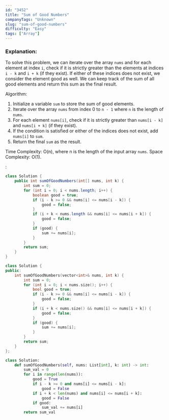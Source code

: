 ```yaml
---
id: "3452"
title: "Sum of Good Numbers"
companyTags: "Unknown"
slug: "sum-of-good-numbers"
difficulty: "Easy"
tags: ["Array"]
---
```


### Explanation:
To solve this problem, we can iterate over the array `nums` and for each element at index `i`, check if it is strictly greater than the elements at indices `i - k` and `i + k` (if they exist). If either of these indices does not exist, we consider the element good as well. We can keep track of the sum of all good elements and return this sum as the final result.

Algorithm:
1. Initialize a variable `sum` to store the sum of good elements.
2. Iterate over the array `nums` from index 0 to `n - 1` where `n` is the length of `nums`.
3. For each element `nums[i]`, check if it is strictly greater than `nums[i - k]` and `nums[i + k]` (if they exist).
4. If the condition is satisfied or either of the indices does not exist, add `nums[i]` to `sum`.
5. Return the final `sum` as the result.

Time Complexity: O(n), where n is the length of the input array `nums`.
Space Complexity: O(1).

:

```java
class Solution {
    public int sumOfGoodNumbers(int[] nums, int k) {
        int sum = 0;
        for (int i = 0; i < nums.length; i++) {
            boolean good = true;
            if (i - k >= 0 && nums[i] <= nums[i - k]) {
                good = false;
            }
            if (i + k < nums.length && nums[i] <= nums[i + k]) {
                good = false;
            }
            if (good) {
                sum += nums[i];
            }
        }
        return sum;
    }
}
```

```cpp
class Solution {
public:
    int sumOfGoodNumbers(vector<int>& nums, int k) {
        int sum = 0;
        for (int i = 0; i < nums.size(); i++) {
            bool good = true;
            if (i - k >= 0 && nums[i] <= nums[i - k]) {
                good = false;
            }
            if (i + k < nums.size() && nums[i] <= nums[i + k]) {
                good = false;
            }
            if (good) {
                sum += nums[i];
            }
        }
        return sum;
    }
};
```

```python
class Solution:
    def sumOfGoodNumbers(self, nums: List[int], k: int) -> int:
        sum_val = 0
        for i in range(len(nums)):
            good = True
            if i - k >= 0 and nums[i] <= nums[i - k]:
                good = False
            if i + k < len(nums) and nums[i] <= nums[i + k]:
                good = False
            if good:
                sum_val += nums[i]
        return sum_val
```